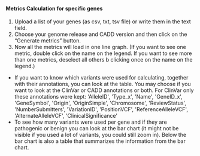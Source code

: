 #### Metrics Calculation for specific genes
1. Upload a list of your genes (as csv, txt, tsv file) or write them in the text field.
2. Choose your genome release and CADD version and then click on the “Generate metrics” button.
3. Now all the metrics will load in one line graph. (If you want to see one metric, double click on the name on the legend. If you want to see more than one metrics, deselect all others b clicking once on the name on the legend.)
- If you want to know which variants were used for calculating, together with their annotations, you can look at the table. You may choose if you want to look at the ClinVar or CADD annotations or both.
For ClinVar only these annotations were kept: 'AlleleID', 'Type_x', 'Name', 'GeneID_x', 'GeneSymbol', 'Origin', 'OriginSimple', 'Chromosome', 'ReviewStatus', 'NumberSubmitters', 'VariationID', 'PositionVCF', 'ReferenceAlleleVCF', 'AlternateAlleleVCF', 'ClinicalSignificance'
- To see how many variants were used per gene and if they are pathogenic or benign you can look at the bar chart (it might not be visible if you used a lot of variants, you could still zoom in). Below the bar chart is also a table that summarizes the information from the bar chart.
